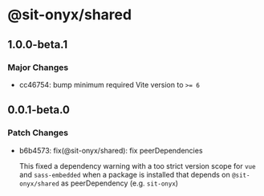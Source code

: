 # @sit-onyx/shared

## 1.0.0-beta.1

### Major Changes

- cc46754: bump minimum required Vite version to `>= 6`

## 0.0.1-beta.0

### Patch Changes

- b6b4573: fix(@sit-onyx/shared): fix peerDependencies

  This fixed a dependency warning with a too strict version scope for `vue` and `sass-embedded` when a package is installed that depends on `@sit-onyx/shared` as peerDependency (e.g. `sit-onyx`)

